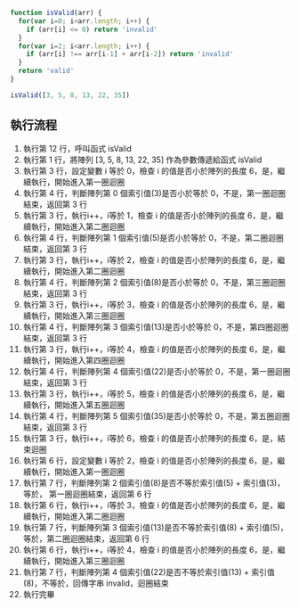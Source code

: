 ``` js
function isValid(arr) {
  for(var i=0; i<arr.length; i++) {
    if (arr[i] <= 0) return 'invalid'
  }
  for(var i=2; i<arr.length; i++) {
    if (arr[i] !== arr[i-1] + arr[i-2]) return 'invalid'
  }
  return 'valid'
}

isValid([3, 5, 8, 13, 22, 35])
```
<!--https://tinyurl.com/t7zk7z4k-->
## 執行流程
1. 執行第 12 行，呼叫函式 isValid
2. 執行第 1 行，將陣列 [3, 5, 8, 13, 22, 35] 作為參數傳遞給函式 isValid
3. 執行第 3 行，設定變數 i 等於 0，檢查 i 的值是否小於陣列的長度 6，是，繼續執行，開始進入第一圈迴圈
4. 執行第 4 行，判斷陣列第 0 個索引值(3)是否小於等於 0，不是，第一圈迴圈結束，返回第 3 行
5. 執行第 3 行，執行i++，i等於 1，檢查 i 的值是否小於陣列的長度 6，是，繼續執行，開始進入第二圈迴圈
6. 執行第 4 行，判斷陣列第 1 個索引值(5)是否小於等於 0，不是，第二圈迴圈結束，返回第 3 行
7. 執行第 3 行，執行i++，i等於 2，檢查 i 的值是否小於陣列的長度 6，是，繼續執行，開始進入第二圈迴圈
8. 執行第 4 行，判斷陣列第 2 個索引值(8)是否小於等於 0，不是，第三圈迴圈結束，返回第 3 行
9. 執行第 3 行，執行i++，i等於 3，檢查 i 的值是否小於陣列的長度 6，是，繼續執行，開始進入第三圈迴圈
10. 執行第 4 行，判斷陣列第 3 個索引值(13)是否小於等於 0，不是，第四圈迴圈結束，返回第 3 行
11. 執行第 3 行，執行i++，i等於 4，檢查 i 的值是否小於陣列的長度 6，是，繼續執行，開始進入第四圈迴圈
12. 執行第 4 行，判斷陣列第 4 個索引值(22)是否小於等於 0，不是，第一圈迴圈結束，返回第 3 行
13. 執行第 3 行，執行i++，i等於 5，檢查 i 的值是否小於陣列的長度 6，是，繼續執行，開始進入第五圈迴圈
14. 執行第 4 行，判斷陣列第 5 個索引值(35)是否小於等於 0，不是，第五圈迴圈結束，返回第 3 行
13. 執行第 3 行，執行i++，i等於 6，檢查 i 的值是否小於陣列的長度 6，是，結束迴圈
14. 執行第 6 行，設定變數 i 等於 2，檢查 i 的值是否小於陣列的長度 6，是，繼續執行，開始進入第一圈迴圈
15. 執行第 7 行，判斷陣列第 2 個索引值(8)是否不等於索引值(5) + 索引值(3)，等於，
第一圈迴圈結束，返回第 6 行
16. 執行第 6 行，執行i++，i等於 3，檢查 i 的值是否小於陣列的長度 6，是，繼續執行，開始進入第二圈迴圈
17. 執行第 7 行，判斷陣列第 3 個索引值(13)是否不等於索引值(8) + 索引值(5)，等於，第二圈迴圈結束，返回第 6 行
18. 執行第 6 行，執行i++，i等於 4，檢查 i 的值是否小於陣列的長度 6，是，繼續執行，開始進入第三圈迴圈
19. 執行第 7 行，判斷陣列第 4 個索引值(22)是否不等於索引值(13) + 索引值(8)，不等於，回傳字串 invalid，迴圈結束
20. 執行完畢